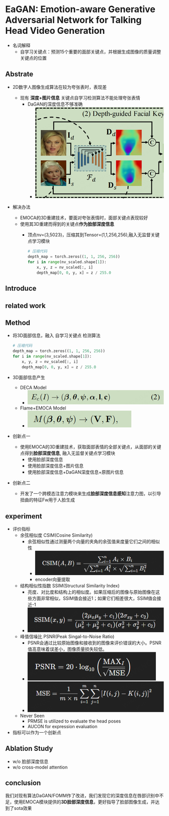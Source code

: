 # EaGAN: Emotion-aware Generative Adversarial Network for Talking Head Video Generation

- 名词解释
  - 自学习关键点：预测15个重要的面部关键点，并根据生成图像的质量调整关键点的位置

## Abstrate

- 2D数字人图像生成算法在较为夸张表时，表现差
  - 现有 **深度+图片信息** 关键点自学习检测算法不能处理夸张表情
    - DaGAN的深度信息不够准确
      - ![alt text](images/image.png)

- 解决办法
  - EMOCA的3D重建技术，要面对夸张表情时，面部关键点表现较好
  - 使用其3D重建而得到的关键点**作为脸部深度信息**
    - 顶点nv=(3,5023)，压缩其到Tensor=(1,1,256,256),融入无监督关键点学习模块

      ```py
      # 压缩代码
      depth_map = torch.zeros((1, 1, 256, 256))
      for i in range(nv_scaled.shape[1]):
          x, y, z = nv_scaled[:, i]
          depth_map[0, 0, y, x] = z / 255.0
      ```

## Introduce

## related work

## Method

- 将3D面部信息，融入 自学习关键点 检测算法
      
  ```py
  # 压缩代码
  depth_map = torch.zeros((1, 1, 256, 256))
  for i in range(nv_scaled.shape[1]):
      x, y, z = nv_scaled[:, i]
      depth_map[0, 0, y, x] = z / 255.0
  ```

- 3D面部信息产生
  - DECA Model
    - ![alt text](images/image-6.png)
  - Flame+EMOCA Model
    - ![alt text](images/image-5.png)

- 创新点一
  - 使用EMOCA的3D重建技术，获取面部表情的全部关键点，从面部的关键点得到**脸部深度信息**, 融入无监督关键点学习模块
    - 使用脸部深度信息
    - 使用脸部深度信息+图片信息
    - 使用脸部深度信息+DaGAN深度信息+原图片信息
- 创新点二
  - 开发了一个跨模态注意力模块来生成**脸部深度信息感知**注意力图，以引导扭曲的特征Fw用于人脸生成

## experiment

- 评价指标
  - 余弦相似度 CSIM(Cosine Similarity)
    - 余弦相似性通过测量两个向量的夹角的余弦值来度量它们之间的相似性
      - ![alt text](images/image-1.png)
      - encoder向量提取
  - 结构相似性指数 SSIM(Structural Similarity Index)
    - 亮度、对比度和结构上的相似度。如果压缩后的图像与原始图像在这些方面非常相似，SSIM值会接近1；如果它们相差很大，SSIM值会接近-1
    - ![alt text](images/image-2.png)
  - 峰值信噪比 PSNR(Peak Singal-to-Noise Ratio)
    - PSNR会通过比较原始图像和接收到的图像来评价错误的大小。PSNR值高意味着误差小，图像质量损失较低。
    - ![alt text](images/image-3.png)
    - ![alt text](images/image-4.png)
  - Never Seen
    - PRMSE is utilized to evaluate the head poses
    - AUCON for expression evaluation
- 指标可以作为一个创新点

## Ablation Study

- w/o 脸部深度信息
- w/o cross-model attention

## conclusion

我们对现有算法DaGAN/FOMM作了改进，我们发现它的深度信息在唇部识别中不足，使用EMOCA模块提供的**3D脸部深度信息**，更好指导了脸部图像生成，并达到了sota效果